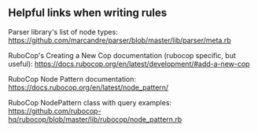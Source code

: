 ## Helpful links when writing rules

Parser library's list of node types: https://github.com/marcandre/parser/blob/master/lib/parser/meta.rb

RuboCop's Creating a New Cop documentation (rubocop specific, but useful): https://docs.rubocop.org/en/latest/development/#add-a-new-cop

RuboCop Node Pattern documentation: https://docs.rubocop.org/en/latest/node_pattern/

RuboCop NodePattern class with query examples: https://github.com/rubocop-hq/rubocop/blob/master/lib/rubocop/node_pattern.rb

